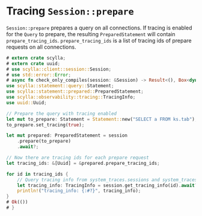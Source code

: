 # Tracing `Session::prepare`

`Session::prepare` prepares a query on all connections. If tracing is enabled for the `Query` to prepare, the resulting `PreparedStatement` will contain `prepare_tracing_ids`. `prepare_tracing_ids` is a list of tracing ids of prepare requests on all connections.

```rust
# extern crate scylla;
# extern crate uuid;
# use scylla::client::session::Session;
# use std::error::Error;
# async fn check_only_compiles(session: &Session) -> Result<(), Box<dyn Error>> {
use scylla::statement::query::Statement;
use scylla::statement::prepared::PreparedStatement;
use scylla::observability::tracing::TracingInfo;
use uuid::Uuid;

// Prepare the query with tracing enabled
let mut to_prepare: Statement = Statement::new("SELECT a FROM ks.tab");
to_prepare.set_tracing(true);

let mut prepared: PreparedStatement = session
    .prepare(to_prepare)
    .await?;

// Now there are tracing ids for each prepare request
let tracing_ids: &[Uuid] = &prepared.prepare_tracing_ids;

for id in tracing_ids {
    // Query tracing info from system_traces.sessions and system_traces.events
    let tracing_info: TracingInfo = session.get_tracing_info(id).await?;
    println!("tracing_info: {:#?}", tracing_info);
}
# Ok(())
# }
```

